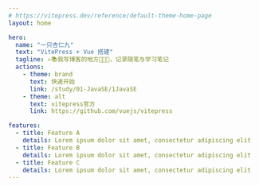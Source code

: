 ```yaml
---
# https://vitepress.dev/reference/default-theme-home-page
layout: home

hero:
  name: "一只杏仁九"
  text: "VitePress + Vue 搭建"
  tagline: ✍️📚我写博客的地方🤪🤪🤪，记录随笔与学习笔记
  actions:
    - theme: brand
      text: 快速开始
      link: /study/01-JavaSE/1JavaSE
    - theme: alt
      text: vitepress官方
      link: https://github.com/vuejs/vitepress

features:
  - title: Feature A
    details: Lorem ipsum dolor sit amet, consectetur adipiscing elit
  - title: Feature B
    details: Lorem ipsum dolor sit amet, consectetur adipiscing elit
  - title: Feature C
    details: Lorem ipsum dolor sit amet, consectetur adipiscing elit
---
```



